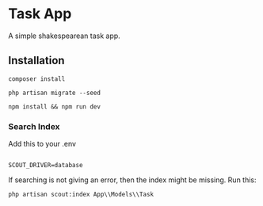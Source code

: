 # Task App

A simple shakespearean task app.

## Installation

```shell
composer install
```

```shell
php artisan migrate --seed 
```

```shell
npm install && npm run dev
```

### Search Index

Add this to your .env
```.dotenv

SCOUT_DRIVER=database
```

If searching is not giving an error, then the index might be missing. Run this:

```shell
php artisan scout:index App\\Models\\Task
```

